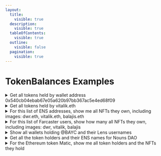 ```yaml
---
layout:
  title:
    visible: true
  description:
    visible: true
  tableOfContents:
    visible: true
  outline:
    visible: false
  pagination:
    visible: true
---
```


# TokenBalances Examples

<details>

<summary>Get all tokens held by wallet address 0x540cb04ebab67e05a620b97bb367ac5e4ed68f09</summary>

```graphql
query QB5 {
  TokenBalances(input: {filter: { owner: {_eq: "0x540cb04ebab67e05a620b97bb367ac5e4ed68f09"}}, limit: 10, blockchain: ethereum}) {
    TokenBalance {
      amount
      chainId
      id
      lastUpdatedBlock
      lastUpdatedTimestamp
      owner {
        addresses
      }
      tokenAddress
      tokenId
      tokenType
      token {
        name
        symbol
      }
    }
  }
}
```

</details>

<details>

<summary>Get all tokens held by vitalik.eth</summary>

```graphql
query QB5 {
  TokenBalances(input: {filter: { owner: {_eq: "vitalik.eth"}}, limit: 10, blockchain: ethereum}) {
    TokenBalance {
      amount
      chainId
      id
      lastUpdatedBlock
      lastUpdatedTimestamp
      owner {
        addresses
      }
      tokenAddress
      tokenId
      tokenType
      token {
        name
        symbol
      }
    }
  }
}
```

</details>

<details>

<summary>For this list of ENS addresses, show me all NFTs they own, including images: dwr.eth, vitalik.eth, balajis.eth</summary>

```graphql
query MyQuery {
  TokenBalances(
    input: {filter: {owner: {_in: ["dwr.eth","vitalik.eth","balajis.eth"]}, tokenType: {_in: [ERC1155, ERC721]}}, blockchain: ethereum}
  ) {
    TokenBalance {
      amount
      tokenId
      tokenAddress
      tokenNfts {
        contentValue {
          image {
            medium
          }
        }
      }
      token {
        name
        symbol
      }
    }
  }
}
```

</details>

<details>

<summary>For this list of Farcaster users, show how many all NFTs they own, including images: dwr, vitalik, balajis</summary>

```graphql
query MyQuery {
  TokenBalances(
    input: {filter: {owner: {_in: ["fc_fname:v","fc_fname:dwr","fc_fname:balajis"]}, tokenType: {_in: [ERC1155, ERC721]}}, blockchain: ethereum, limit: 50}
  ) {
    TokenBalance {
      tokenAddress
      amount
      tokenType
      owner {
        addresses
        socials {
          profileName
          userAssociatedAddresses
        }
      }
    }
  }
}
```

</details>

<details>

<summary>Show all wallets holding @BAYC and their Lens usernames</summary>

```graphql
query MyQuery {
  TokenBalances(
    input: {filter: {tokenAddress: {_eq: "0xBC4CA0EdA7647A8aB7C2061c2E118A18a936f13D"}}, blockchain: ethereum, limit: 10}
  ) {
    TokenBalance {
      owner {
        addresses
        socials {
          profileName
        }
      }
    }
  }
}
```

</details>

<details>

<summary>Get all the token holders and their ENS names for Nouns DAO</summary>

```graphql
{
  TokenBalances(
    input: {filter: {tokenAddress: {_eq: "0x9C8fF314C9Bc7F6e59A9d9225Fb22946427eDC03"}}, limit: 10, blockchain: ethereum}
  ) {
    TokenBalance {
      owner {
        addresses
        primaryDomain {
          name
        }
        domains {
          name
        }
      }
    }
  }
}
```

</details>

<details>

<summary>For the Ethereum token Matic, show me all token holders and the NFTs they hold</summary>

```graphql
{
  TokenBalances(
    input: {blockchain: ethereum, filter: {tokenAddress: {_eq: "0x7D1AfA7B718fb893dB30A3aBc0Cfc608AaCfeBB0"}}, limit: 10}
  ) {
    TokenBalance {
      owner {
        identity
        addresses
        tokenBalances {
          tokenNfts {
            tokenId
            contentType
          }
        }
      }
    }
  }
}

```

</details>
